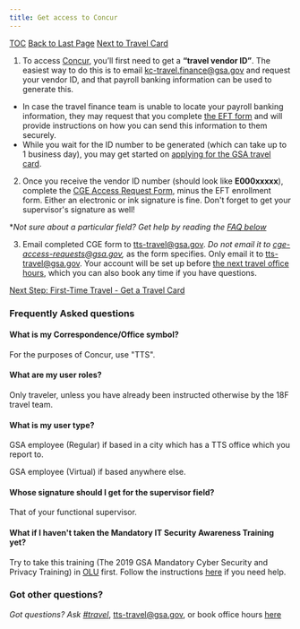 ```yaml
---
title: Get access to Concur
---
```


[TOC]({{site.baseurl}}/travel-guide-table-of-contents)
[Back to Last Page]({{site.baseurl}}/first-time-travel-get-in-concur-start)
[Next to Travel Card]({{site.baseurl}}/first-time-travel-travel-card)

1. To access [Concur](http://travel.gsa.gov/), you’ll first need to get a **“travel vendor ID”**. The easiest way to do this is to email kc-travel.finance@gsa.gov and request your vendor ID, and that payroll banking information can be used to generate this.
  * In case the travel finance team is unable to locate your payroll banking information, they may request that you complete [the EFT form](https://drive.google.com/a/gsa.gov/file/d/0B0Kck5dqF_Ebb0FFZ29RR0JmVVk/view?usp=sharing) and will provide instructions on how you can send this information to them securely.
  * While you wait for the ID number to be generated (which can take up to 1 business day), you may get started on [applying for the GSA travel card]({{site.baseurl}}/first-time-travel-travel-card).

2. Once you receive the vendor ID number (should look like **E000xxxxx**), complete the [CGE Access Request Form](https://drive.google.com/a/gsa.gov/file/d/0B0Kck5dqF_EbM3ZRaHRqRHFWSzA/view?usp=sharing), minus the EFT enrollment form.
Either an electronic or ink signature is fine. Don't forget to get your supervisor's signature as well!

*_Not sure about a particular field? Get help by reading the_ [_FAQ below_](#frequently-asked-questions)

3. Email completed CGE form to [tts-travel@gsa.gov](mailto:tts-travel@gsa.gov). _Do not email it to cge-access-requests@gsa.gov,_ as the form specifies. Only email it to tts-travel@gsa.gov. Your account will be set up before [the next travel office hours](https://sites.google.com/a/gsa.gov/tts-office-hours/), which you can also book any time if you have questions.

[Next Step: First-Time Travel - Get a Travel Card](/first-time-travel-travel-card)

### Frequently Asked questions

#### What is my Correspondence/Office symbol?
For the purposes of Concur, use "TTS".

#### What are my user roles?
Only traveler, unless you have already been instructed otherwise by the 18F travel team.

#### What is my user type?
GSA employee (Regular) if based in a city which has a TTS office which you report to.

GSA employee (Virtual) if based anywhere else.

#### Whose signature should I get for the supervisor field?
That of your functional supervisor.

#### What if I haven't taken the Mandatory IT Security Awareness Training yet?
Try to take this training (The 2019 GSA Mandatory Cyber Security and Privacy Training) in [OLU](gsaolu.gsa.gov) first. Follow the instructions [here]({{site.baseurl}}/#help-with-olu) if you need help.

### Got other questions?

*Got questions? Ask [#travel](https://gsa-tts.slack.com/messages/travel)*, [tts-travel@gsa.gov](mailto:tts-travel@gsa.gov), or book office hours [here](https://sites.google.com/a/gsa.gov/tts-office-hours/)
